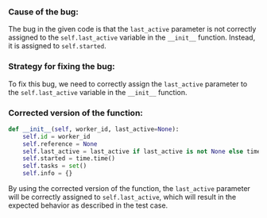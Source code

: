 ### Cause of the bug:
The bug in the given code is that the `last_active` parameter is not correctly assigned to the `self.last_active` variable in the `__init__` function. Instead, it is assigned to `self.started`.

### Strategy for fixing the bug:
To fix this bug, we need to correctly assign the `last_active` parameter to the `self.last_active` variable in the `__init__` function.

### Corrected version of the function:
```python
def __init__(self, worker_id, last_active=None):
    self.id = worker_id
    self.reference = None  
    self.last_active = last_active if last_active is not None else time.time()
    self.started = time.time()
    self.tasks = set()  
    self.info = {}
```

By using the corrected version of the function, the `last_active` parameter will be correctly assigned to `self.last_active`, which will result in the expected behavior as described in the test case.